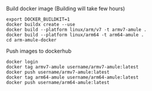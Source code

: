 Build docker image (Building will take few hours)

```
export DOCKER_BUILDKIT=1
docker buildx create --use
docker build --platform linux/arm/v7 -t armv7-amule .
docker build --platform linux/arm64 -t arm64-amule .
cd arm-amule-docker
```
Push images to dockerhub
```
docker login
docker tag armv7-amule username/armv7-amule:latest
docker push username/armv7-amule:latest
docker tag arm64-amule username/arm64-amule:latest
docker push username/arm64-amule:latest
```
